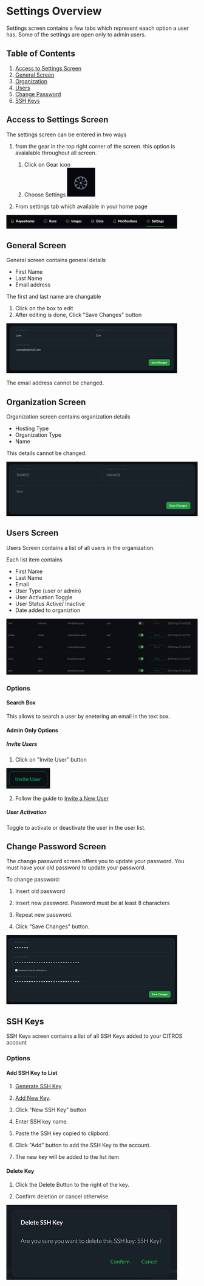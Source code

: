 # Settings Overview

Settings screen contains a few tabs which represent eaach option a user has.
Some of the settings are open only to admin users.

## Table of Contents
1. [Access to Settings Screen](#access-to-settings-screen)
2. [General Screen](#general-screen)
3. [Organization](#organization-screen)
4. [Users](#users-screen)
5. [Change Password](#change-password-screen)
6. [SSH Keys](#ssh-keys)

## Access to Settings Screen
The settings screen can be entered in two ways

1. from the gear in the top right corner of the screen. this option is avaialable throughout all screen.

    1. Click on Gear icon
    2. Choose Settings
![image](img/setting_intro1.png)

2. From settings tab which available in your home page

![image](img/setting_intro2.png)

## General Screen

General screen contains general details

- First Name
- Last Name 
- Email address

The first and last name are changable
1. Click on the box to edit
2. After editing is done, Click "Save Changes" button

![image](img/general.png)

The email address cannot be changed.

## Organization Screen

Organization screen contains organization details 

- Hosting Type
- Organization Type 
- Name

This details cannot be changed.

![image](img/organiztion.png)

## Users Screen

Users Screen contains a list of all users in the organization.

Each list item contains
- First Name
- Last Name
- Email
- User Type (user or admin)
- User Activation Toggle
- User Status Active/ Inactive
- Date added to organiztion

![image](img/users_list.png)

### Options

#### Search Box

This allows to search a user by enetering an email in the text box.

#### Admin Only Options

##### Invite Users

1. Click on "Invite User" button

![image](img/users_invite.png)

2. Follow the guide to [Invite a New User](/docs/authentication/account/account_login#invite-a-new-user-to-your-organization)

##### User Activation

Toggle to activate or deactivate the user in the user list.

## Change Password Screen

The change password screen offers you to update your password.
You must have your old password to update your password.

To change password:
1. Insert old password

2. Insert new password. Password must be at least 8 characters 

3. Repeat new password.

4. Click "Save Changes" button.

![image](img/pass.png)

## SSH Keys

SSH Keys screen contains a list of all SSH Keys added to your CITROS account

### Options

#### Add SSH Key to List

1. [Generate SSH Key](/docs/authentication/ssh/ssh_generate_key.md)

2. [Add New Key](/docs/authentication/ssh/ssh_add_new.md).

3. Click "New SSH Key" button

4. Enter SSH key name.

5. Paste the SSH key copied to clipbord.

6. Click "Add" button to add the SSH Key to the account.

7. The new key will be added to the list item

#### Delete Key 

1. Click the Delete Button to the right of the key.

2. Confirm deletion or cancel otherwise

![Alt text](img/key_delete.png)



